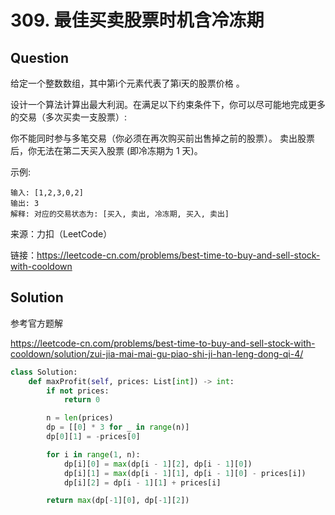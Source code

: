 # 309. 最佳买卖股票时机含冷冻期

## Question

给定一个整数数组，其中第i个元素代表了第i天的股票价格 。

设计一个算法计算出最大利润。在满足以下约束条件下，你可以尽可能地完成更多的交易（多次买卖一支股票）:

你不能同时参与多笔交易（你必须在再次购买前出售掉之前的股票）。
卖出股票后，你无法在第二天买入股票 (即冷冻期为 1 天)。

示例:

    输入: [1,2,3,0,2]
    输出: 3 
    解释: 对应的交易状态为: [买入, 卖出, 冷冻期, 买入, 卖出]

来源：力扣（LeetCode）

链接：https://leetcode-cn.com/problems/best-time-to-buy-and-sell-stock-with-cooldown

## Solution

参考官方题解

https://leetcode-cn.com/problems/best-time-to-buy-and-sell-stock-with-cooldown/solution/zui-jia-mai-mai-gu-piao-shi-ji-han-leng-dong-qi-4/

```python
class Solution:
    def maxProfit(self, prices: List[int]) -> int:
        if not prices:
            return 0

        n = len(prices)
        dp = [[0] * 3 for _ in range(n)]
        dp[0][1] = -prices[0]

        for i in range(1, n):
            dp[i][0] = max(dp[i - 1][2], dp[i - 1][0])
            dp[i][1] = max(dp[i - 1][1], dp[i - 1][0] - prices[i])
            dp[i][2] = dp[i - 1][1] + prices[i]

        return max(dp[-1][0], dp[-1][2])
```